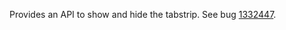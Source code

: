 Provides an API to show and hide the tabstrip. See bug [1332447](https://bugzilla.mozilla.org/show_bug.cgi?id=1332447).
